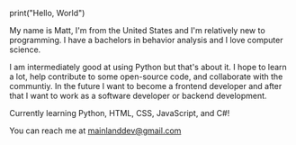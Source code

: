 print("Hello, World")

My name is Matt, I'm from the United States and I'm relatively new to programming.
I have a bachelors in behavior analysis and I love computer science.

I am intermediately good at using Python but that's about it.
I hope to learn a lot, help contribute to some open-source code, and collaborate with the communtiy.
In the future I want to become a frontend developer and after that I want to work as a software developer or backend development.

Currently learning Python, HTML, CSS, JavaScript, and C#!

You can reach me at mainlanddev@gmail.com
